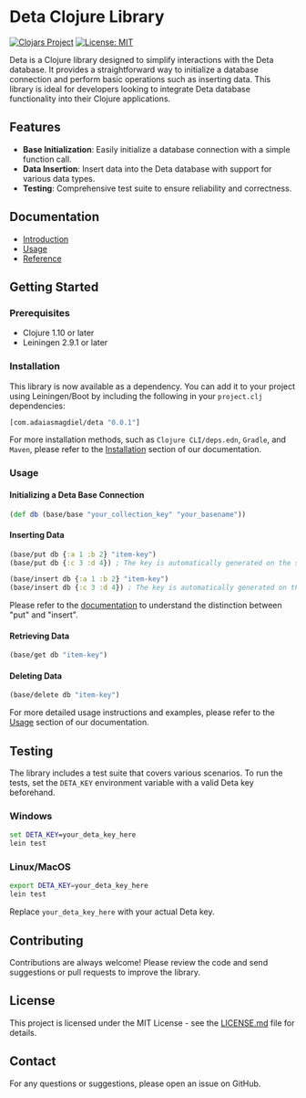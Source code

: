# Deta Clojure Library

[![Clojars Project](https://img.shields.io/clojars/v/com.adaiasmagdiel/deta.svg)](https://clojars.org/com.adaiasmagdiel/deta)
[![License: MIT](https://img.shields.io/badge/License-MIT-yellow.svg)](https://opensource.org/licenses/MIT)

Deta is a Clojure library designed to simplify interactions with the Deta database. It provides a straightforward way to initialize a database connection and perform basic operations such as inserting data. This library is ideal for developers looking to integrate Deta database functionality into their Clojure applications.

## Features

-   **Base Initialization**: Easily initialize a database connection with a simple function call.
-   **Data Insertion**: Insert data into the Deta database with support for various data types.
-   **Testing**: Comprehensive test suite to ensure reliability and correctness.

## Documentation

-   [Introduction](doc/intro.md)
-   [Usage](doc/usage.md)
-   [Reference](doc/reference.md)

## Getting Started

### Prerequisites

-   Clojure 1.10 or later
-   Leiningen 2.9.1 or later

### Installation

This library is now available as a dependency. You can add it to your project using Leiningen/Boot by including the following in your `project.clj` dependencies:

```clojure
[com.adaiasmagdiel/deta "0.0.1"]
```

For more installation methods, such as `Clojure CLI/deps.edn`, `Gradle`, and `Maven`, please refer to the [Installation](doc/usage.md#installation) section of our documentation.

### Usage

#### Initializing a Deta Base Connection

```clojure
(def db (base/base "your_collection_key" "your_basename"))
```

#### Inserting Data

```clojure
(base/put db {:a 1 :b 2} "item-key")
(base/put db {:c 3 :d 4}) ; The key is automatically generated on the server
```

```clojure
(base/insert db {:a 1 :b 2} "item-key")
(base/insert db {:c 3 :d 4}) ; The key is automatically generated on the server
```

Please refer to the [documentation](doc/intro.md) to understand the distinction between "put" and "insert".

#### Retrieving Data

```clojure
(base/get db "item-key")
```

#### Deleting Data

```clojure
(base/delete db "item-key")
```

For more detailed usage instructions and examples, please refer to the [Usage](doc/usage.md#getting-started) section of our documentation.

## Testing

The library includes a test suite that covers various scenarios. To run the tests, set the `DETA_KEY` environment variable with a valid Deta key beforehand.

### Windows

```cmd
set DETA_KEY=your_deta_key_here
lein test
```

### Linux/MacOS

```bash
export DETA_KEY=your_deta_key_here
lein test
```

Replace `your_deta_key_here` with your actual Deta key.

## Contributing

Contributions are always welcome! Please review the code and send suggestions or pull requests to improve the library.

## License

This project is licensed under the MIT License - see the [LICENSE.md](LICENSE.md) file for details.

## Contact

For any questions or suggestions, please open an issue on GitHub.
